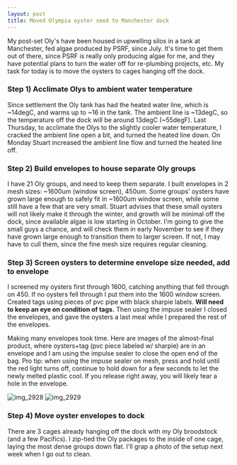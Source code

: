 ```yaml
---
layout: post
title: Moved Olympia oyster seed to Manchester dock
---
```


My post-set Oly's have been housed in upwelling silos in a tank at Manchester, fed algae produced by PSRF, since July. It's time to get them out of there, since PSRF is really only producing algae for me, and they have potential plans to turn the water off for re-plumbing projects, etc. My task for today is to move the oysters to cages hanging off the dock. 

### Step 1) Acclimate Olys to ambient water temperature
Since settlement the Oly tank has had the heated water line, which is ~14degC, and warms up to ~16 in the tank.  The ambient line is ~13degC, so the temperature off the dock will be around 13degC (~55degF).  Last Thursday, to acclimate the Olys to the slightly cooler water temperature, I cracked the ambient line open a bit, and turned the heated line down.  On Monday Stuart increased the ambient line flow and turned the heated line off. 

### Step 2) Build envelopes to house separate Oly groups
I have 21 Oly groups, and need to keep them separate.  I built envelopes in 2 mesh sizes: ~1600um (window screen), 450um.  Some groups' oysters have grown large enough to safely fit in ~1600um window screen, while some still have a few that are very small.  Stuart advises that these small oysters will not likely make it through the winter, and growth will be minimal off the dock, since available algae is low starting in October.  I'm going to give the small guys a chance, and will check them in early November to see if they have grown large enough to transition them to larger screen.  If not, I may have to cull them, since the fine mesh size requires regular cleaning.  

### Step 3) Screen oysters to determine envelope size needed, add to envelope
I screened my oysters first through 1600, catching anything that fell through on 450. If no oysters fell through I put them into the 1600 window screen.  Created tags using pieces of pvc pipe with black sharpie labels. **Will need to keep an eye on condition of tags.**  Then using the impuse sealer I closed the envelopes, and gave the oysters a last meal while I prepared the rest of the envelopes. 

Making many envelopes took time. Here are images of the almost-final product, where oysters+tag (pvc piece labeled w/ sharpie) are in an envelope and I am using the impulse sealer to close the open end of the bag.  Pro tip: when using the impuse sealer on mesh, press and hold until the red light turns off, continue to hold down for a few seconds to let the newly melted plastic cool. If you release right away, you will likely tear a hole in the envelope. 

![img_2928](https://user-images.githubusercontent.com/17264765/31249781-75b6889a-a9cd-11e7-83fd-06dd8fae9c00.JPG)
![img_2929](https://user-images.githubusercontent.com/17264765/31249780-75b5835a-a9cd-11e7-941f-0de03a89774e.JPG)

### Step 4) Move oyster envelopes to dock
There are 3 cages already hanging off the dock with my Oly broodstock (and a few Pacifics).  I zip-tied the Oly packages to the inside of one cage, laying the most dense groups down flat.  I'll grap a photo of the setup next week when I go out to clean. 
